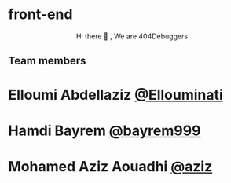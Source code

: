 # front-end
  <p align = "center" >
        Hi there 👋 , We are 404Debuggers 
</p> 


## Team members

 # Elloumi Abdellaziz   [@Ellouminati](https://github.com/Ellouminati)
 # Hamdi Bayrem  [@bayrem999](https://github.com/bayrem999)
 # Mohamed Aziz Aouadhi [@aziz](https://github.com/azizhhhh)
